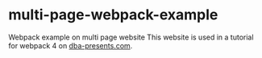# multi-page-webpack-example
Webpack example on multi page website
This website is used in a tutorial for webpack 4 on <a href="https://dba-presents.com/index.php/jvm/javascript/203-tutorial-for-webpack-4-table-of-contents">dba-presents.com</a>.
